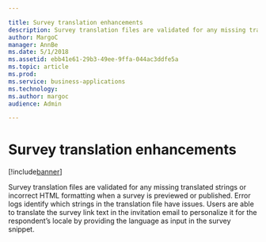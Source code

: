 ```yaml
---

title: Survey translation enhancements
description: Survey translation files are validated for any missing translated strings or incorrect HTML formatting when a survey is previewed or published.
author: MargoC
manager: AnnBe
ms.date: 5/1/2018
ms.assetid: ebb41e61-29b3-49ee-9ffa-044ac3ddfe5a
ms.topic: article
ms.prod: 
ms.service: business-applications
ms.technology: 
ms.author: margoc
audience: Admin

---
```

#  Survey translation enhancements




[!include[banner](../../../includes/banner.md)]

Survey translation files are validated for any missing translated strings or
incorrect HTML formatting when a survey is previewed or published. Error logs
identify which strings in the translation file have issues. Users are able to
translate the survey link text in the invitation email to personalize it for the
respondent’s locale by providing the language as input in the survey snippet.
